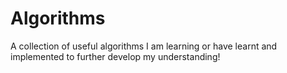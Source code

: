 # Algorithms
A collection of useful algorithms I am learning or have learnt and implemented to further develop my understanding!
